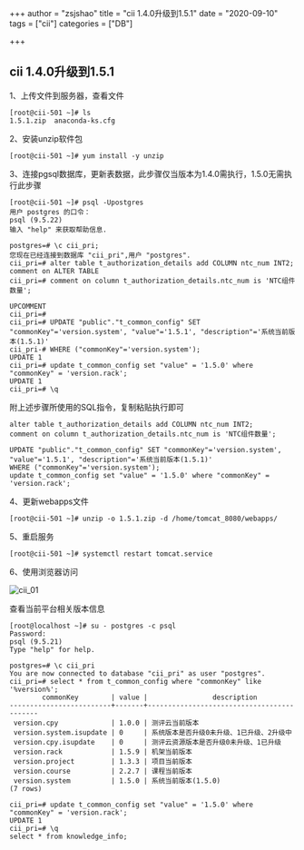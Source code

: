 +++
author = "zsjshao"
title = "cii 1.4.0升级到1.5.1"
date = "2020-09-10"
tags = ["cii"]
categories = ["DB"]

+++

## cii 1.4.0升级到1.5.1

1、上传文件到服务器，查看文件

```
[root@cii-501 ~]# ls
1.5.1.zip  anaconda-ks.cfg
```

2、安装unzip软件包

```
[root@cii-501 ~]# yum install -y unzip
```

3、连接pgsql数据库，更新表数据，此步骤仅当版本为1.4.0需执行，1.5.0无需执行此步骤

```
[root@cii-501 ~]# psql -Upostgres
用户 postgres 的口令：
psql (9.5.22)
输入 "help" 来获取帮助信息.

postgres=# \c cii_pri;
您现在已经连接到数据库 "cii_pri",用户 "postgres".
cii_pri=# alter table t_authorization_details add COLUMN ntc_num INT2;
comment on ALTER TABLE
cii_pri=# comment on column t_authorization_details.ntc_num is 'NTC组件数量';

UPCOMMENT
cii_pri=# 
cii_pri=# UPDATE "public"."t_common_config" SET "commonKey"='version.system', "value"='1.5.1', "description"='系统当前版本(1.5.1)' 
cii_pri-# WHERE ("commonKey"='version.system');
UPDATE 1
cii_pri=# update t_common_config set "value" = '1.5.0' where "commonKey" = 'version.rack';
UPDATE 1
cii_pri=# \q
```

附上述步骤所使用的SQL指令，复制粘贴执行即可

```
alter table t_authorization_details add COLUMN ntc_num INT2;
comment on column t_authorization_details.ntc_num is 'NTC组件数量';

UPDATE "public"."t_common_config" SET "commonKey"='version.system', "value"='1.5.1', "description"='系统当前版本(1.5.1)' 
WHERE ("commonKey"='version.system');
update t_common_config set "value" = '1.5.0' where "commonKey" = 'version.rack';
```

4、更新webapps文件

```
[root@cii-501 ~]# unzip -o 1.5.1.zip -d /home/tomcat_8080/webapps/
```

5、重启服务

```
[root@cii-501 ~]# systemctl restart tomcat.service
```

6、使用浏览器访问

![cii_01](http://images.zsjshao.net/cii/cii_01.png)



查看当前平台相关版本信息

```
[root@localhost ~]# su - postgres -c psql
Password: 
psql (9.5.21)
Type "help" for help.

postgres=# \c cii_pri
You are now connected to database "cii_pri" as user "postgres".
cii_pri=# select * from t_common_config where "commonKey" like '%version%';
        commonKey        | value |                description                
-------------------------+-------+-------------------------------------------
 version.cpy             | 1.0.0 | 测评云当前版本
 version.system.isupdate | 0     | 系统版本是否升级0未升级、1已升级、2升级中
 version.cpy.isupdate    | 0     | 测评云资源版本是否升级0未升级、1已升级
 version.rack            | 1.5.9 | 机架当前版本
 version.project         | 1.3.3 | 项目当前版本
 version.course          | 2.2.7 | 课程当前版本
 version.system          | 1.5.0 | 系统当前版本(1.5.0)
(7 rows)

cii_pri=# update t_common_config set "value" = '1.5.0' where "commonKey" = 'version.rack';
UPDATE 1
cii_pri=# \q
select * from knowledge_info;
```
